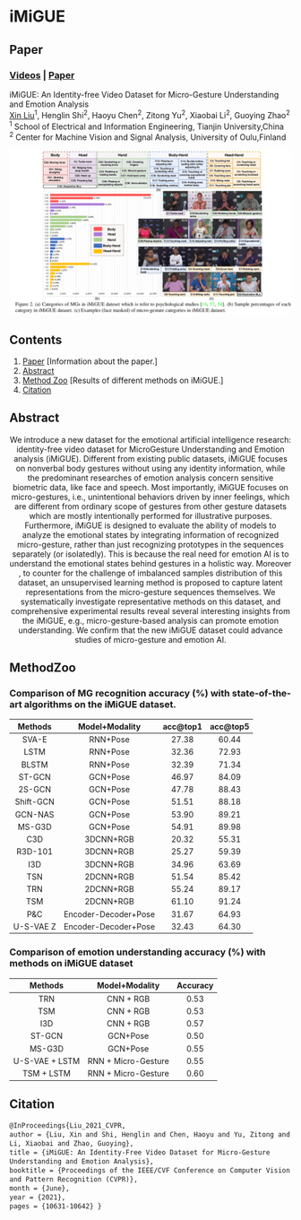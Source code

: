# iMiGUE

## Paper
### [Videos](link.xlsx) | [Paper](https://openaccess.thecvf.com/content/CVPR2021/papers/Liu_iMiGUE_An_Identity-Free_Video_Dataset_for_Micro-Gesture_Understanding_and_Emotion_CVPR_2021_paper.pdf)
iMiGUE: An Identity-free Video Dataset for Micro-Gesture Understanding and Emotion Analysis <br>
 [Xin Liu](http://seea.tju.edu.cn/info/1015/2158.htm)<sup>1</sup>,
 Henglin Shi<sup>2</sup>,
 Haoyu Chen<sup>2</sup>,
 Zitong Yu<sup>2</sup>,
 Xiaobai Li<sup>2</sup>,
 Guoying Zhao<sup>2</sup> <br>
 <sup>1</sup> School of Electrical and Information Engineering, Tianjin University,China <br>
 <sup>2</sup>  Center for Machine Vision and Signal Analysis, University of Oulu,Finland


<div align="center">
    <img src="pictures/Fig2.png">
</div>

## Contents
1. [Paper](#Paper) [Information about the paper.]
2. [Abstract](#Abstract)
3. [Method Zoo](#MethodZoo) [Results of different methods on iMiGUE.]
4. [Citation](#Citation)

## Abstract
<center>We introduce a new dataset for the emotional artificial intelligence research: identity-free video dataset for MicroGesture Understanding and Emotion analysis (iMiGUE). Different from existing public datasets, iMiGUE focuses on nonverbal body gestures without using any identity information, while the predominant researches of emotion analysis concern sensitive biometric data, like face and speech. Most importantly, iMiGUE focuses on micro-gestures, i.e., unintentional behaviors driven by inner feelings, which are different from ordinary scope of gestures from other gesture datasets which are mostly intentionally performed for illustrative purposes. Furthermore, iMiGUE is designed to evaluate the ability of models to analyze the emotional states by integrating information of recognized micro-gesture, rather than just recognizing prototypes in the sequences separately (or isolatedly). This is because the real need for emotion AI is to understand the emotional states behind gestures in a holistic way. Moreover , to counter for the challenge of imbalanced samples distribution of this dataset, an unsupervised learning method is proposed to capture latent representations from the micro-gesture sequences themselves. We systematically investigate representative methods on this dataset, and comprehensive experimental results reveal several interesting insights from the iMiGUE, e.g., micro-gesture-based analysis can promote emotion understanding. We confirm that the new iMiGUE dataset could advance studies of micro-gesture and emotion AI.</center>

## MethodZoo
### Comparison of MG recognition accuracy (%) with state-of-the-art algorithms on the iMiGUE dataset.

<center>
  
| Methods | Model+Modality | acc@top1 | acc@top5 |
| :-----: | :-----: | :------: | :------: |
| SVA-E | RNN+Pose | 27.38 | 60.44 |
| LSTM | RNN+Pose | 32.36 | 72.93 |
| BLSTM | RNN+Pose | 32.39 | 71.34 |
| ST-GCN| GCN+Pose | 46.97 | 84.09 |
| 2S-GCN | GCN+Pose | 47.78 | 88.43 |
| Shift-GCN | GCN+Pose | 51.51 | 88.18 |
| GCN-NAS | GCN+Pose | 53.90 | 89.21 |
| MS-G3D | GCN+Pose | 54.91 | 89.98 |
| C3D | 3DCNN+RGB | 20.32 | 55.31 |
| R3D-101 | 3DCNN+RGB | 25.27 | 59.39 |
| I3D | 3DCNN+RGB | 34.96 | 63.69 |
| TSN | 2DCNN+RGB | 51.54 | 85.42 |
| TRN | 2DCNN+RGB | 55.24 | 89.17 |
| TSM | 2DCNN+RGB | 61.10 | 91.24 |
| P&C | Encoder-Decoder+Pose | 31.67 | 64.93 |
| U-S-VAE Z |Encoder-Decoder+Pose| 32.43 | 64.30 |

</center>

### Comparison of emotion understanding accuracy (%) with methods on iMiGUE dataset

<center>

| Methods | Model+Modality | Accuracy |
| :-----: | :-----: | :------: |
| TRN | CNN + RGB | 0.53 |
| TSM | CNN + RGB | 0.53 |
| I3D | CNN + RGB | 0.57 |
| ST-GCN| GCN+Pose | 0.50 |
| MS-G3D | GCN+Pose | 0.55 |
| U-S-VAE + LSTM | RNN + Micro-Gesture | 0.55 |
| TSM + LSTM | RNN + Micro-Gesture | 0.60 |
</center>

## Citation
```
@InProceedings{Liu_2021_CVPR, 
author = {Liu, Xin and Shi, Henglin and Chen, Haoyu and Yu, Zitong and Li, Xiaobai and Zhao, Guoying}, 
title = {iMiGUE: An Identity-Free Video Dataset for Micro-Gesture Understanding and Emotion Analysis}, 
booktitle = {Proceedings of the IEEE/CVF Conference on Computer Vision and Pattern Recognition (CVPR)}, 
month = {June}, 
year = {2021}, 
pages = {10631-10642} }
